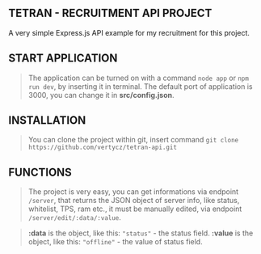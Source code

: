 ## TETRAN - RECRUITMENT API PROJECT
A very simple Express.js API example for my recruitment for this project.

## START APPLICATION
> The application can be turned on with a command `node app` or `npm run dev`, by inserting it in terminal.
> The default port of application is 3000, you can change it in **src/config.json**.

## INSTALLATION
> You can clone the project within git, insert command `git clone https://github.com/vertycz/tetran-api.git`

## FUNCTIONS
> The project is very easy, you can get informations via endpoint `/server`, that returns the JSON object of server info, like status, whitelist, TPS, ram etc., it must be manually edited, via endpoint `/server/edit/:data/:value`.

> **:data** is the object, like this: `"status"` - the status field.
> **:value** is the object, like this: `"offline"` - the value of status field.